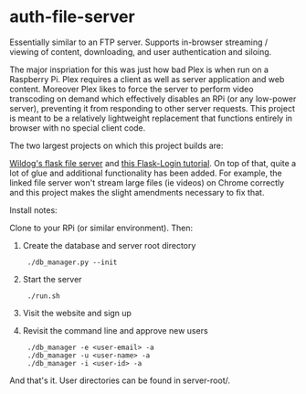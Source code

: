 # auth-file-server

Essentially similar to an FTP server. Supports in-browser streaming / viewing of content, downloading, and user authentication and siloing.

The major inspriation for this was just how bad Plex is when run on a Raspberry Pi. Plex requires a client as well as server application and web content. Moreover Plex likes to force the server to perform video transcoding on demand which effectively disables an RPi (or any low-power server), preventing it from responding to other server requests. This project is meant to be a relatively lightweight replacement that functions entirely in browser with no special client code.

The two largest projects on which this project builds are:

[Wildog's flask file server](https://github.com/Wildog/flask-file-server) and [this Flask-Login tutorial](https://www.digitalocean.com/community/tutorials/how-to-add-authentication-to-your-app-with-flask-login). On top of that, quite a lot of glue and additional functionality has been added. For example, the linked file server won't stream large files (ie videos) on Chrome correctly and this project makes the slight amendments necessary to fix that.

Install notes:

Clone to your RPi (or similar environment). Then:

1. Create the database and server root directory

        ./db_manager.py --init

2. Start the server

        ./run.sh

3. Visit the website and sign up
4. Revisit the command line and approve new users

        ./db_manager -e <user-email> -a
        ./db_manager -u <user-name> -a
        ./db_manager -i <user-id> -a

And that's it. User directories can be found in server-root/<user-id>.
